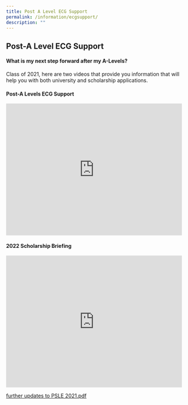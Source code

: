 ```yaml
---
title: Post A Level ECG Support
permalink: /information/ecgsupport/
description: ""
---
```

## Post-A Level ECG Support

#### What is my next step forward after my A-Levels?

Class of 2021, here are two videos that provide you information that will help you with both university and scholarship applications. 

#### Post-A Levels ECG Support

<iframe width="480" height="360" src="https://www.youtube.com/embed/ZdE3CrLy18U" title="Post A levels ECG Support for Class of 2021" frameborder="0" allow="accelerometer; autoplay; clipboard-write; encrypted-media; gyroscope; picture-in-picture" allowfullscreen></iframe>

#### 2022 Scholarship Briefing

<iframe width="480" height="360" src="https://www.youtube.com/embed/cFxnC6gF0kE" title="2022 Scholarship Briefing for Class of 2021" frameborder="0" allow="accelerometer; autoplay; clipboard-write; encrypted-media; gyroscope; picture-in-picture" allowfullscreen></iframe>

[further updates to PSLE 2021.pdf](/files/further-updates-to-PSLE-2021.pdf)